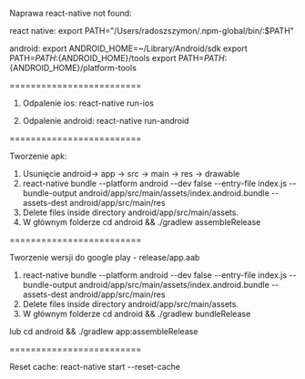 Naprawa react-native not found:

react native:
export PATH="/Users/radoszszymon/.npm-global/bin/:\$PATH"

android:
export ANDROID_HOME=~/Library/Android/sdk
export PATH=${PATH}:${ANDROID_HOME}/tools
export PATH=${PATH}:${ANDROID_HOME}/platform-tools

=========================

1. Odpalenie ios:
   react-native run-ios

2. Odpalenie android:
   react-native run-android

=========================

Tworzenie apk:

1. Usunięcie android-> app -> src -> main -> res -> drawable
2. react-native bundle --platform android --dev false --entry-file index.js --bundle-output android/app/src/main/assets/index.android.bundle --assets-dest android/app/src/main/res
3. Delete files inside directory android/app/src/main/assets.
4. W głównym folderze cd android && ./gradlew assembleRelease

=========================

Tworzenie wersji do google play - release/app.aab

1. react-native bundle --platform android --dev false --entry-file index.js --bundle-output android/app/src/main/assets/index.android.bundle --assets-dest android/app/src/main/res
2. Delete files inside directory android/app/src/main/assets.
3. W głównym folderze cd android && ./gradlew bundleRelease

lub cd android && ./gradlew app:assembleRelease

=========================

Reset cache:
react-native start --reset-cache
